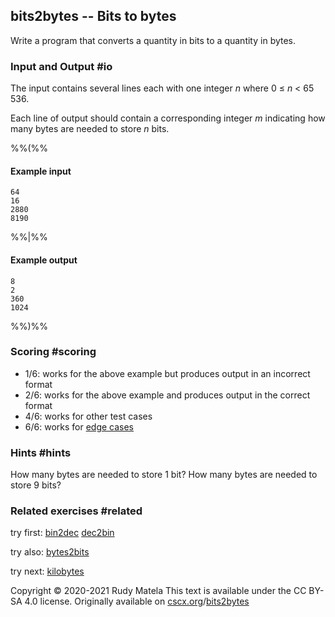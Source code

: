 bits2bytes -- Bits to bytes
-------------------------

Write a program that converts a quantity in bits to a quantity in bytes.


### Input and Output  #io

The input contains several lines each with one integer
_n_ where 0 ≤ _n_ < 65 536.

Each line of output should contain a corresponding integer _m_
indicating how many bytes are needed to store _n_ bits.

%%(%%

#### Example input

	64
	16
	2880
	8190

%%|%%

#### Example output

	8
	2
	360
	1024

%%)%%


### Scoring  #scoring

* 1/6: works for the above example but produces output in an incorrect format
* 2/6: works for the above example and produces output in the correct format
* 4/6: works for other test cases
* 6/6: works for [edge cases](https://cscx.org/faq#edge-cases)


### Hints  #hints

How many bytes are needed to store 1 bit?
How many bytes are needed to store 9 bits?


### Related exercises  #related

try first: [bin2dec](/bin2dec) [dec2bin](/dec2bin)

try also: [bytes2bits](/bytes2bits)

try next: [kilobytes](/kilobytes)


Copyright © 2020-2021  Rudy Matela
This text is available under the CC BY-SA 4.0 license.
Originally available on [cscx.org](https://cscx.org)/[bits2bytes](https://cscx.org/bits2bytes)
